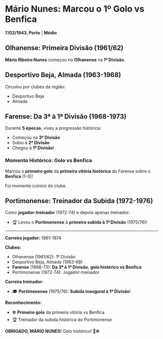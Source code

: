 # Mário Nunes: Marcou o 1º Golo vs Benfica

**7/02/1943, Porto** | **Médio**

## Olhanense: Primeira Divisão (1961/62)

**Mário Ribeiro Nunes** começou no **Olhanense** na **1ª Divisão**.

## Desportivo Beja, Almada (1963-1968)

Circulou por clubes da região:
- Desportivo Beja
- Almada

## Farense: Da 3ª à 1ª Divisão (1968-1973)

Durante **5 épocas**, viveu a progressão histórica:
- Começou na **3ª Divisão**
- Subiu à **2ª Divisão**
- Chegou à **1ª Divisão**!

### Momento Histórico: Golo vs Benfica

Marcou o **primeiro golo** da **primeira vitória histórica** do Farense sobre o **Benfica** (1-0)!

Foi momento icónico do clube.

## Portimonense: Treinador da Subida (1972-1976)

Como **jogador-treinador** (1972-74) e depois apenas treinador:
- 🏆 Levou o **Portimonense** à **primeira subida à 1ª Divisão** (1975/76)!

---

**Carreira jogador:** 1961-1974

**Clubes:**
- Olhanense (1961/62): 1ª Divisão
- Desportivo Beja, Almada (1963-68)
- **Farense** (1968-73): **Da 3ª à 1ª Divisão**, **golo histórico vs Benfica**
- Portimonense (1972-74): Jogador-treinador

**Carreira treinador:**
- 🎓 **Portimonense** (1975/76): **Subida inaugural à 1ª Divisão**!

**Reconhecimento:**
- ⚽ **Primeiro golo** da primeira vitória vs Benfica
- 🏆 Treinador da subida histórica do Portimonense

**OBRIGADO, MÁRIO NUNES!** Golo histórico! 🦁⚽
